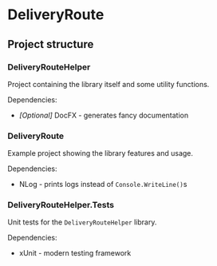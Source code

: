 ﻿# DeliveryRoute

## Project structure

### DeliveryRouteHelper
Project containing the library itself and some utility functions.

Dependencies:
 - *[Optional]* DocFX - generates fancy documentation

### DeliveryRoute
Example project showing the library features and usage.

Dependencies:
 - NLog - prints logs instead of `Console.WriteLine()`s

### DeliveryRouteHelper.Tests
Unit tests for the `DeliveryRouteHelper` library.

Dependencies:
 - xUnit - modern testing framework